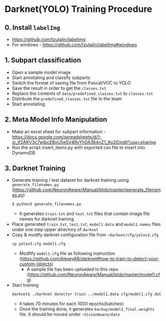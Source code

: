 # Darknet(YOLO) Training Procedure
## 0. Install `labelImg`
- https://github.com/tzutalin/labelImg
- For windows - https://github.com/tzutalin/labelImg#windows

## 1. Subpart classification
- Open a sample model image
- Start annotating and classify subparts
- Switch the format of saving file from Pascal/VOC to YOLO
- Save the result in order to get the `classes.txt`
- Replace the contents of `data/predefined_classes.txt` to `classes.txt`
- Distribute the `predefined_classes.txt` file to the team
- Start annotating 

## 2. Meta Model Info Manipulation
- Make an excel sheet for subpart information - https://docs.google.com/spreadsheets/d/1-zj_If2AKV3c7wlbcEBxU5eSV4RvYh0A364nZ1_Ko20/edit?usp=sharing
- Run the script insert_items.py with exported csv file to insert into DynamoDB

## 3. Darknet Training
- Generate training / test dataset for darknet training using `generate_filenames.py` (https://github.com/NeuronAware/Manual/blob/master/generate_filenames.py)
    ```sh
    $ python3 generate_filenames.py
    ```
  - It generates `train.txt` and `test.txt` files that contain image file names for darknet training
- Place generated `train.txt`, `test.txt`, `model1.data` and `model1.names` files under one step upper directory of `darknet`
- Copy & modify darknet configuration file from `~darknet/cfg/yolov3.cfg`
    ```sh
    cp yolov3.cfg model1.cfg
    ```
  - Modfify `model1.cfg` file as following instruction (https://github.com/AlexeyAB/darknet#how-to-train-to-detect-your-custom-objects)
    - A sample file has been uploaded to this repo (https://github.com/NeuronAware/Manual/blob/master/model1.cfg)
- Start training 
  ```sh
  darknet$ ./darknet detector train ../model1.data cfg/model1.cfg data/darknet53.conv.74
  ```
  - It takes 70 minutes for each 1000 epochs(batches)
  - Once the training done, it generates `backup/model1_final.weights` file. It should be moved under `~VisionAware/data`
  
